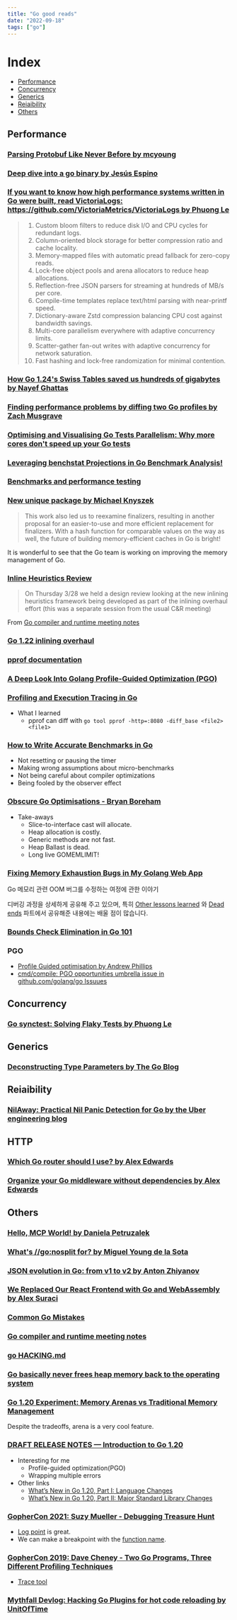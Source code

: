 ```yaml
---
title: "Go good reads"
date: "2022-09-18"
tags: ["go"]
---
```


# Index

- [Performance](##performance)
- [Concurrency](##concurrency)
- [Generics](##generics)
- [Reiaibility](##reiaibility)
- [Others](##others)

## Performance

### [Parsing Protobuf Like Never Before by mcyoung](https://mcyoung.xyz/2025/07/16/hyperpb/)

### [Deep dive into a go binary by Jesús Espino](https://youtu.be/5VkYXgUqxcE?list=PLDWZ5uzn69ewrYyHTNrXlrWVDjLiOX0Yb)

### [If you want to know how high performance systems written in Go were built, read VictoriaLogs:  https://github.com/VictoriaMetrics/VictoriaLogs by Phuong Le](https://x.com/func25/status/1950115605484552333)

> 1. Custom bloom filters to reduce disk I/O and CPU cycles for redundant logs.
> 2. Column-oriented block storage for better compression ratio and cache locality.
> 3. Memory-mapped files with automatic pread fallback for zero-copy reads.
> 4. Lock-free object pools and arena allocators to reduce heap allocations.
> 5. Reflection-free JSON parsers for streaming at hundreds of MB/s per core.
> 6. Compile-time templates replace text/html parsing with near-printf speed.
> 7. Dictionary-aware Zstd compression balancing CPU cost against bandwidth savings.
> 8. Multi-core parallelism everywhere with adaptive concurrency limits.
> 9. Scatter-gather fan-out writes with adaptive concurrency for network saturation.
> 10. Fast hashing and lock-free randomization for minimal contention.

### [How Go 1.24's Swiss Tables saved us hundreds of gigabytes by Nayef Ghattas](https://www.datadoghq.com/blog/engineering/go-swiss-tables/)

### [Finding performance problems by diffing two Go profiles by Zach Musgrave](https://www.dolthub.com/blog/2025-06-20-go-pprof-diffing/)

### [Optimising and Visualising Go Tests Parallelism: Why more cores don't speed up your Go tests](https://threedots.tech/post/go-test-parallelism/)

### [Leveraging benchstat Projections in Go Benchmark Analysis!](https://www.bwplotka.dev/2024/go-microbenchmarks-benchstat/)

### [Benchmarks and performance testing](https://www.willem.dev/articles/benchmarks-performance-testing/)

### [New unique package by Michael Knyszek](https://go.dev/blog/unique)

> This work also led us to reexamine finalizers, resulting in another proposal for an easier-to-use and more efficient replacement for finalizers. With a hash function for comparable values on the way as well, the future of building memory-efficient caches in Go is bright!

It is wonderful to see that the Go team is working on improving the memory management of Go.

### [Inline Heuristics Review](https://docs.google.com/presentation/d/1Lf3WoRyCNicS1K3NCuVl_VnJFhvew_6nAQF_Wx--F54/edit?usp=sharing)

> On Thursday 3/28 we held a design review looking at the new inlining heuristics framework being developed as part of the inlining overhaul effort (this was a separate session from the usual C&R meeting)

From [Go compiler and runtime meeting notes](https://github.com/golang/go/issues/43930#issuecomment-2043535174)

### [Go 1.22 inlining overhaul](https://docs.google.com/document/d/1a6p7-nbk5PVyM1S2tmccFrrIuGzCyzclstBtaciHxVw)

### [pprof documentation](https://github.com/google/pprof/tree/main/doc)

### [A Deep Look Into Golang Profile-Guided Optimization (PGO)](https://theyahya.com/posts/go-pgo/)

### [Profiling and Execution Tracing in Go](https://teivah.medium.com/profiling-and-execution-tracing-in-go-a5e646970f5b)

- What I learned
	- pprof can diff with `go tool pprof -http=:8080 -diff_base <file2> <file1>`

### [How to Write Accurate Benchmarks in Go](https://teivah.medium.com/how-to-write-accurate-benchmarks-in-go-4266d7dd1a95)

- Not resetting or pausing the timer
- Making wrong assumptions about micro-benchmarks
- Not being careful about compiler optimizations
- Being fooled by the observer effect

### [Obscure Go Optimisations - Bryan Boreham](https://youtu.be/rRtihWOcaLI)

- Take-aways
	- Slice-to-interface cast will allocate.
	- Heap allocation is costly.
	- Generic methods are not fast.
	- Heap Ballast is dead.
	- Long live GOMEMLIMIT!

### [Fixing Memory Exhaustion Bugs in My Golang Web App](https://mtlynch.io/notes/picoshare-perf/)

Go 메모리 관련 OOM 버그를 수정하는 여정에 관한 이야기

디버깅 과정을 상세하게 공유해 주고 있으며,
특히 [Other lessons learned](https://mtlynch.io/notes/picoshare-perf/##other-lessons-learned) 와
[Dead ends](https://mtlynch.io/notes/picoshare-perf/##dead-ends) 파트에서 공유해준 내용에는 배울 점이 많습니다.

### [Bounds Check Elimination in Go 101](https://go101.org/article/bounds-check-elimination.html)

### PGO

- [Profile Guided optimisation by Andrew Phillips](https://andrewwphillips.github.io/blog/pgo.html)
- [cmd/compile: PGO opportunities umbrella issue in github.com/golang/go Issuues](https://github.com/golang/go/issues/62463)

## Concurrency

### [Go synctest: Solving Flaky Tests by Phuong Le](https://victoriametrics.com/blog/go-synctest/)

## Generics

### [Deconstructing Type Parameters by The Go Blog](https://go.dev/blog/deconstructing-type-parameters)

## Reiaibility

### [NilAway: Practical Nil Panic Detection for Go by the Uber engineering blog](https://www.uber.com/en-NL/blog/nilaway-practical-nil-panic-detection-for-go/)

## HTTP

### [Which Go router should I use? by Alex Edwards](https://www.alexedwards.net/blog/which-go-router-should-i-use)

### [Organize your Go middleware without dependencies by Alex Edwards](https://www.alexedwards.net/blog/organize-your-go-middleware-without-dependencies)

## Others

### [Hello, MCP World! by Daniela Petruzalek](https://youtu.be/WzfYd6cV4gE?list=PLDWZ5uzn69ewrYyHTNrXlrWVDjLiOX0Yb)

### [What's //go:nosplit for? by Miguel Young de la Sota](https://mcyoung.xyz/2025/07/07/nosplit/)

### [JSON evolution in Go: from v1 to v2 by Anton Zhiyanov](https://antonz.org/go-json-v2/)

### [We Replaced Our React Frontend with Go and WebAssembly by Alex Suraci](https://dagger.io/blog/replaced-react-with-go)

### [Common Go Mistakes](https://100go.co/)

### [Go compiler and runtime meeting notes](https://github.com/golang/go/issues/43930)

### [go HACKING.md](https://github.com/golang/go/blob/master/src/runtime/HACKING.md)

### [Go basically never frees heap memory back to the operating system](https://utcc.utoronto.ca/~cks/space/blog/programming/GoNoMemoryFreeing)

### [Go 1.20 Experiment: Memory Arenas vs Traditional Memory Management](https://pyroscope.io/blog/go-1-20-memory-arenas/)

Despite the tradeoffs, arena is a very cool feature.

### [DRAFT RELEASE NOTES — Introduction to Go 1.20](https://tip.golang.org/doc/go1.20##introduction)

- Interesting for me
	- Profile-guided optimization(PGO)
	- Wrapping multiple errors
- Other links
	- [What’s New in Go 1.20, Part I: Language Changes
](https://blog.carlmjohnson.net/post/2023/golang-120-language-changes/)
	- [What’s New in Go 1.20, Part II: Major Standard Library Changes](https://blog.carlmjohnson.net/post/2023/golang-120-arenas-errors-responsecontroller/)

### [GopherCon 2021: Suzy Mueller - Debugging Treasure Hunt](https://youtu.be/ZPIPPRjwg7Q)

- [Log point](https://youtu.be/ZPIPPRjwg7Q?t=2001) is great.
- We can make a breakpoint with the [function name](https://youtu.be/ZPIPPRjwg7Q?t=2276).

### [GopherCon 2019: Dave Cheney - Two Go Programs, Three Different Profiling Techniques](https://youtu.be/nok0aYiGiYA)

- [Trace tool](https://youtu.be/nok0aYiGiYA?t=1485)

### [Mythfall Devlog: Hacking Go Plugins for hot code reloading by UnitOfTime](https://youtu.be/Hfnpupo6yBE)
